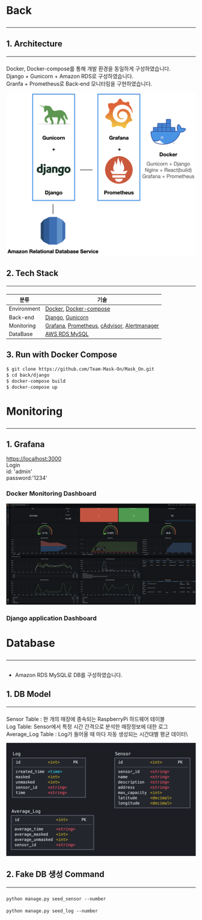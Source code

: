 # Back<hr/>

## 1. Architecture<hr/>
Docker, Docker-compose를 통해 개발 환경을 동일하게 구성하였습니다.\
Django + Gunicorn + Amazon RDS로 구성하였습니다.\
Granfa + Prometheus로 Back-end 모니터링을 구현하였습니다.

![architect](archictecture/architecture.png)

## 2. Tech Stack<hr/>
|분류|기술|
|-------|------|
|Environment|[Docker](https://www.docker.com/), [Docker-compose](https://docs.docker.com/compose/)|
|Back-end|[Django](https://www.djangoproject.com/), [Gunicorn](https://gunicorn.org/)|
|Monitoring| [Grafana](https://grafana.com/), [Prometheus](https://prometheus.io), [cAdvisor](https://github.com/google/cadvisor), [Alertmanager](https://prometheus.io/docs/alerting/latest/alertmanager/)|
|DataBase|[AWS RDS MySQL](https://aws.amazon.com/ko/rds/)|


## 3. Run with Docker Compose
```
$ git clone https://github.com/Team-Mask-On/Mask_On.git
$ cd back/django
$ docker-compose build
$ docker-compose up
```

# Monitoring<hr/>

## 1. Grafana
[https://localhost:3000]()\
Login\
id: 'admin'\
password:'1234'
### Docker Monitoring Dashboard
![grafana](archictecture/dockerGrafana.png)

### Django application Dashboard


# Database<hr/>
- Amazon RDS MySQL로 DB를 구성하였습니다.
## 1. DB Model<hr/>
Sensor Table : 한 개의 매장에 종속되는 RaspberryPi 하드웨어 테이블\
Log Table: Sensor에서 특정 시간 간격으로 분석한 매장정보에 대한 로그\
Average_Log Table : Log가 들어올 때 마다 자동 생성되는 시간대별 평균 데이터\

![dbArchitect](archictecture/dbArchitect.png)

## 2. Fake DB 생성 Command <hr/> 
    python manage.py seed_sensor --number
    
    python manage.py seed_log --number
